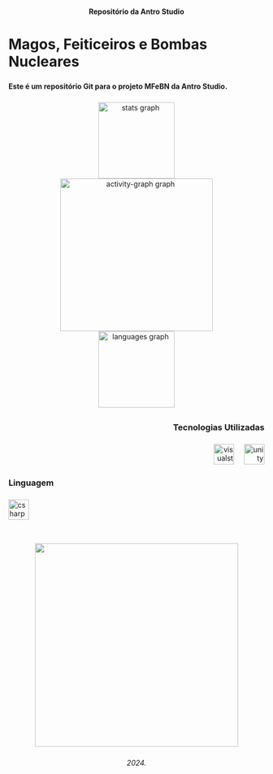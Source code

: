 <h4 align="center">Repositório da Antro Studio</h4>

###

<h1 align="left">Magos, Feiticeiros e Bombas Nucleares</h1>

###

<h4 align="left">Este é um repositório Git para o projeto MFeBN da Antro Studio.</h4>

###

<div align="center">
  <img src="https://github-readme-stats.vercel.app/api?username=CaioMarinhoSenac&repo=MFeBN-AntroStudio&hide_title=true&hide_rank=false&show_icons=true&include_all_commits=true&count_private=true&disable_animations=false&theme=synthwave&locale=pt-br&hide_border=true&order=1" height="150" alt="stats graph" /> <br>
  <img src="https://github-readme-activity-graph.vercel.app/graph?username=CaioMarinhoSenac&repo=MFeBN-AntroStudio&radius=16&theme=synthwave-84&area=true&order=5&hide_title=true&hide_border=true" height="300" alt="activity-graph graph" /> <br>
  <img src="https://github-readme-stats.vercel.app/api/top-langs?username=CaioMarinhoSenac&repo=MFeBN-AntroStudio&locale=pt-br&hide_title=false&layout=compact&card_width=320&langs_count=5&theme=synthwave&hide_border=true&order=2" height="150" alt="languages graph"  />
</div>

###

<h2 align="left"></h2>

###

<h3 align="right">Tecnologias Utilizadas</h3>

###

<div align="right">
  <img src="https://cdn.jsdelivr.net/gh/devicons/devicon/icons/visualstudio/visualstudio-plain.svg" height="40" alt="visualstudio logo"  />
  <img width="12" />
  <img src="https://cdn.jsdelivr.net/gh/devicons/devicon/icons/unity/unity-original.svg" height="40" alt="unity logo"  />
</div>

###

<h3 align="left">Linguagem</h3>

###

<div align="left">
  <img src="https://cdn.jsdelivr.net/gh/devicons/devicon/icons/csharp/csharp-original.svg" height="40" alt="csharp logo"  />
</div>

###

<h2 align="left"></h2>

###

<br clear="both">

<div align="center">
  <img height="400" src="https://github.com/user-attachments/assets/dd848cd9-3388-4f47-911d-4e56a1710593"  />
</div>

###

<h6 align="center">2024.</h6>

###
